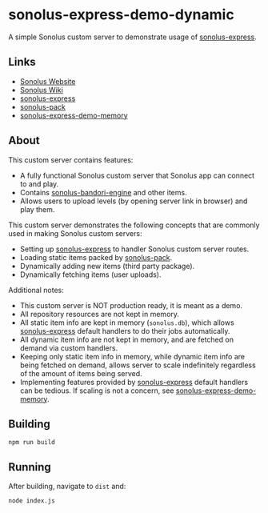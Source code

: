 # sonolus-express-demo-dynamic

A simple Sonolus custom server to demonstrate usage of [sonolus-express](https://github.com/NonSpicyBurrito/sonolus-express).

## Links

-   [Sonolus Website](https://sonolus.com)
-   [Sonolus Wiki](https://github.com/NonSpicyBurrito/sonolus-wiki)
-   [sonolus-express](https://github.com/NonSpicyBurrito/sonolus-express)
-   [sonolus-pack](https://github.com/NonSpicyBurrito/sonolus-pack)
-   [sonolus-express-demo-memory](https://github.com/NonSpicyBurrito/sonolus-express-demo-memory)

## About

This custom server contains features:

-   A fully functional Sonolus custom server that Sonolus app can connect to and play.
-   Contains [sonolus-bandori-engine](https://github.com/NonSpicyBurrito/sonolus-bandori-engine) and other items.
-   Allows users to upload levels (by opening server link in browser) and play them.

This custom server demonstrates the following concepts that are commonly used in making Sonolus custom servers:

-   Setting up [sonolus-express](https://github.com/NonSpicyBurrito/sonolus-express) to handler Sonolus custom server routes.
-   Loading static items packed by [sonolus-pack](https://github.com/NonSpicyBurrito/sonolus-pack).
-   Dynamically adding new items (third party package).
-   Dynamically fetching items (user uploads).

Additional notes:

-   This custom server is NOT production ready, it is meant as a demo.
-   All repository resources are not kept in memory.
-   All static item info are kept in memory (`sonolus.db`), which allows [sonolus-express](https://github.com/NonSpicyBurrito/sonolus-express) default handlers to do their jobs automatically.
-   All dynamic item info are not kept in memory, and are fetched on demand via custom handlers.
-   Keeping only static item info in memory, while dynamic item info are being fetched on demand, allows server to scale indefinitely regardless of the amount of items being served.
-   Implementing features provided by [sonolus-express](https://github.com/NonSpicyBurrito/sonolus-express) default handlers can be tedious. If scaling is not a concern, see [sonolus-express-demo-memory](https://github.com/NonSpicyBurrito/sonolus-express-demo-memory).

## Building

```
npm run build
```

## Running

After building, navigate to `dist` and:

```
node index.js
```
